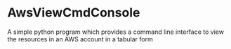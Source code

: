 # AwsViewCmdConsole
A simple python program which provides a command line interface to view the resources in an AWS account in a tabular form
